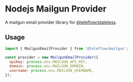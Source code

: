 # Nodejs Mailgun Provider

A mailgun email provider library for [@teleflow/stateless](https://github.com/khulnasoft/teleflow).

## Usage

```javascript
import { MailgunEmailProvider } from '@teleflow/mailgun';

const provider = new MailgunEmailProvider({
  apiKey: process.env.MAILGUN_API_KEY,
  domain: process.env.MAILGUN_DOMAIN,
  username: process.env.MAILGUN_USERNAME,
});
```
